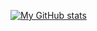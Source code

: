 [![My GitHub stats](https://github-readme-stats.vercel.app/api?username=kokosnotfound&count_private=true&show_border=false&show_icons=true&title_color=fff&icon_color=79ff97&text_color=9f9f9f&bg_color=000000)](https://github.com/kokosnotfound/kokosnotfound)


